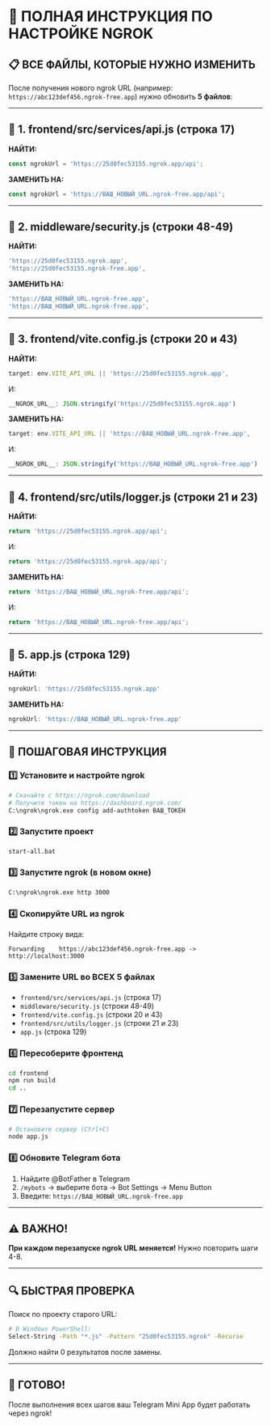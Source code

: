 # 🔧 ПОЛНАЯ ИНСТРУКЦИЯ ПО НАСТРОЙКЕ NGROK

## 📋 ВСЕ ФАЙЛЫ, КОТОРЫЕ НУЖНО ИЗМЕНИТЬ

После получения нового ngrok URL (например: `https://abc123def456.ngrok-free.app`) нужно обновить **5 файлов**:

---

## 📁 **1. frontend/src/services/api.js** (строка 17)

**НАЙТИ:**
```javascript
const ngrokUrl = 'https://25d0fec53155.ngrok.app/api';
```

**ЗАМЕНИТЬ НА:**
```javascript
const ngrokUrl = 'https://ВАШ_НОВЫЙ_URL.ngrok-free.app/api';
```

---

## 📁 **2. middleware/security.js** (строки 48-49)

**НАЙТИ:**
```javascript
'https://25d0fec53155.ngrok.app',
'https://25d0fec53155.ngrok-free.app',
```

**ЗАМЕНИТЬ НА:**
```javascript
'https://ВАШ_НОВЫЙ_URL.ngrok-free.app',
'https://ВАШ_НОВЫЙ_URL.ngrok-free.app',
```

---

## 📁 **3. frontend/vite.config.js** (строки 20 и 43)

**НАЙТИ:**
```javascript
target: env.VITE_API_URL || 'https://25d0fec53155.ngrok.app',
```
И:
```javascript
__NGROK_URL__: JSON.stringify('https://25d0fec53155.ngrok.app')
```

**ЗАМЕНИТЬ НА:**
```javascript
target: env.VITE_API_URL || 'https://ВАШ_НОВЫЙ_URL.ngrok-free.app',
```
И:
```javascript
__NGROK_URL__: JSON.stringify('https://ВАШ_НОВЫЙ_URL.ngrok-free.app')
```

---

## 📁 **4. frontend/src/utils/logger.js** (строки 21 и 23)

**НАЙТИ:**
```javascript
return 'https://25d0fec53155.ngrok.app/api';
```
И:
```javascript
return 'https://25d0fec53155.ngrok.app/api';
```

**ЗАМЕНИТЬ НА:**
```javascript
return 'https://ВАШ_НОВЫЙ_URL.ngrok-free.app/api';
```
И:
```javascript
return 'https://ВАШ_НОВЫЙ_URL.ngrok-free.app/api';
```

---

## 📁 **5. app.js** (строка 129)

**НАЙТИ:**
```javascript
ngrokUrl: 'https://25d0fec53155.ngrok.app'
```

**ЗАМЕНИТЬ НА:**
```javascript
ngrokUrl: 'https://ВАШ_НОВЫЙ_URL.ngrok-free.app'
```

---

## 🚀 **ПОШАГОВАЯ ИНСТРУКЦИЯ**

### 1️⃣ Установите и настройте ngrok
```bash
# Скачайте с https://ngrok.com/download
# Получите токен на https://dashboard.ngrok.com/
C:\ngrok\ngrok.exe config add-authtoken ВАШ_ТОКЕН
```

### 2️⃣ Запустите проект
```bash
start-all.bat
```

### 3️⃣ Запустите ngrok (в новом окне)
```bash
C:\ngrok\ngrok.exe http 3000
```

### 4️⃣ Скопируйте URL из ngrok
Найдите строку вида:
```
Forwarding    https://abc123def456.ngrok-free.app -> http://localhost:3000
```

### 5️⃣ Замените URL во ВСЕХ 5 файлах
- `frontend/src/services/api.js` (строка 17)
- `middleware/security.js` (строки 48-49)  
- `frontend/vite.config.js` (строки 20 и 43)
- `frontend/src/utils/logger.js` (строки 21 и 23)
- `app.js` (строка 129)

### 6️⃣ Пересоберите фронтенд
```bash
cd frontend
npm run build
cd ..
```

### 7️⃣ Перезапустите сервер
```bash
# Остановите сервер (Ctrl+C)
node app.js
```

### 8️⃣ Обновите Telegram бота
1. Найдите @BotFather в Telegram
2. `/mybots` → выберите бота → Bot Settings → Menu Button
3. Введите: `https://ВАШ_НОВЫЙ_URL.ngrok-free.app`

---

## ⚠️ **ВАЖНО!**

**При каждом перезапуске ngrok URL меняется!** Нужно повторить шаги 4-8.

---

## 🔍 **БЫСТРАЯ ПРОВЕРКА**

Поиск по проекту старого URL:
```bash
# В Windows PowerShell:
Select-String -Path "*.js" -Pattern "25d0fec53155.ngrok" -Recurse
```

Должно найти 0 результатов после замены.

---

## 📱 **ГОТОВО!**

После выполнения всех шагов ваш Telegram Mini App будет работать через ngrok! 